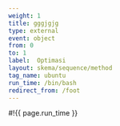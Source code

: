```yaml
---
weight: 1
title: gggjgjg
type: external
event: object
from: 0
to: 1
label:  Optimasi
layout: skema/sequence/method
tag_name: ubuntu
run_time: /bin/bash
redirect_from: /foot
---
```

#!{{ page.run_time }}
